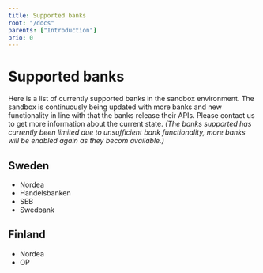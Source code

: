 ```yaml
---
title: Supported banks
root: "/docs"
parents: ["Introduction"]
prio: 0
---
```


# Supported banks

Here is a list of currently supported banks in the sandbox environment. The sandbox is continuously being updated with more banks and new functionality in line with that the banks release their APIs. Please contact us to get more information about the current state. <em>(The banks supported has currently been limited due to unsufficient bank functionality, more banks will be enabled again as they becom available.)</em>

## Sweden

- Nordea
- Handelsbanken
- SEB
- Swedbank

## Finland

- Nordea
- OP
